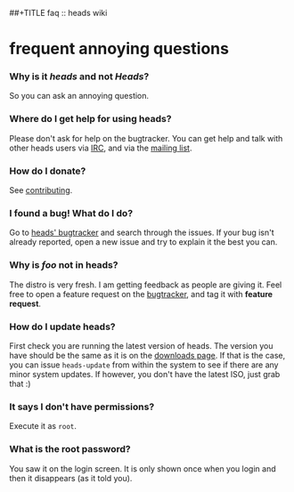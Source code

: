 ##+TITLE faq :: heads wiki

frequent annoying questions
===========================

### <a id="typo"></a> Why is it _heads_ and not _Heads_?

So you can ask an annoying question.


### <a id="where-to-get-help"></a> Where do I get help for using heads?

Please don't ask for help on the bugtracker. You can get help and talk
with other heads users via [IRC](/irc.html), and via the
[mailing list](https://mailinglists.dyne.org/cgi-bin/mailman/listinfo/heads).


### <a id="how-to-donate"></a> How do I donate?

See [contributing](/contribute.html).


### <a id="i-found-a-bug"></a> I found a bug! What do I do?

Go to [heads' bugtracker](https://git.devuan.org/heads/bugtracker/issues)
and search through the issues. If your bug isn't already reported, open
a new issue and try to explain it the best you can.


### <a id="why-isnt-foo-here"></a> Why is _foo_ not in heads?

The distro is very fresh. I am getting feedback as people are giving it.
Feel free to open a feature request on the
[bugtracker](https://git.devuan.org/heads/bugtracker/issues), and tag it
with **feature request**.


### <a id="how-do-i-update-heads"></a> How do I update heads?

First check you are running the latest version of heads. The version you
have should be the same as it is on the [downloads page](/download/). If
that is the case, you can issue `heads-update` from within the system to
see if there are any minor system updates. If however, you don't have
the latest ISO, just grab that :)


### <a id="it-says-no-permissions"></a> It says I don't have permissions?

Execute it as `root`.


### <a id="what-is-the-root-password"></a> What is the root password?

You saw it on the login screen. It is only shown once when you login
and then it disappears (as it told you).
